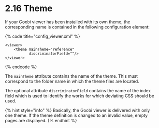 # 2.16 Theme

If your Goobi viewer has been installed with its own theme, the corresponding name is contained in the following configuration element:

{% code title="config\_viewer.xml" %}
```markup
<viewer>
    <theme mainTheme="reference"
           discriminatorField=""/>
</viewer>
```
{% endcode %}

The `mainTheme` attribute contains the name of the theme. This must correspond to the folder name in which the theme files are located. 

The optional attribute `discriminatorField` contains the name of the index field which is used to identify the works for which deviating CSS should be used.

{% hint style="info" %}
Basically, the Goobi viewer is delivered with only one theme. If the theme definition is changed to an invalid value, empty pages are displayed.
{% endhint %}

